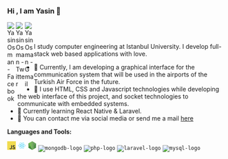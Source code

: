 ### Hi , I am Yasin 👋

<a href="https://www.facebook.com/yasinosmann">
  <img align="left" alt="Yasin Osman - Facebook" width="20px" src="https://image.flaticon.com/icons/svg/59/59439.svg" />
</a>
<a href="https://twitter.com/yasinosman_">
  <img align="left" alt="Yasin Osman - Twitter" width="21px" src="https://raw.githubusercontent.com/anuraghazra/anuraghazra/master/assets/twitter.svg" />
</a>

<a href="mailto:yasinosman10@gmail.com">
  <img align="left" alt="Yasin Osman - Gmail" width="21px" src="https://image.flaticon.com/icons/svg/281/281769.svg" />
</a>



<br />
<br />

I study computer engineering at Istanbul University. 
I develop full-stack web based applications with love.

- 🔭 Currently, I am developing a graphical interface for the communication system that will be used in the airports of the Turkish Air Force in the future.
- :wrench: I use HTML, CSS and Javascript technologies while developing the web interface of this project, and socket technologies to communicate with embedded systems.
- 🌱 Currently learning React Native & Laravel.
- 💬 You can contact me via social media or send me a mail [here](mailto:yasinosman10@gmail.com)

**Languages and Tools:**  

<code><img alt="javascript-logo" height="20" src="https://raw.githubusercontent.com/github/explore/80688e429a7d4ef2fca1e82350fe8e3517d3494d/topics/javascript/javascript.png"></code>
<code><img alt="react-logo" height="20" src="https://raw.githubusercontent.com/github/explore/80688e429a7d4ef2fca1e82350fe8e3517d3494d/topics/react/react.png"></code>
<code><img alt="nodejs-logo" height="20" src="https://raw.githubusercontent.com/github/explore/80688e429a7d4ef2fca1e82350fe8e3517d3494d/topics/nodejs/nodejs.png"></code>
<code><img alt="mongodb-logo" height="20" src="https://webassets.mongodb.com/_com_assets/cms/MongoDB_Logo_FullColorBlack_RGB-4td3yuxzjs.png"></code>
<code><img alt="php-logo" height="20" src="https://www.php.net/images/logos/new-php-logo.png"></code>
<code><img alt="laravel-logo" height="20" src="https://logos-download.com/wp-content/uploads/2016/09/Laravel_logo.png"></code>
<code><img alt="mysql-logo" height="20" src="https://www.mysql.com/common/logos/logo-mysql-170x115.png"></code>

